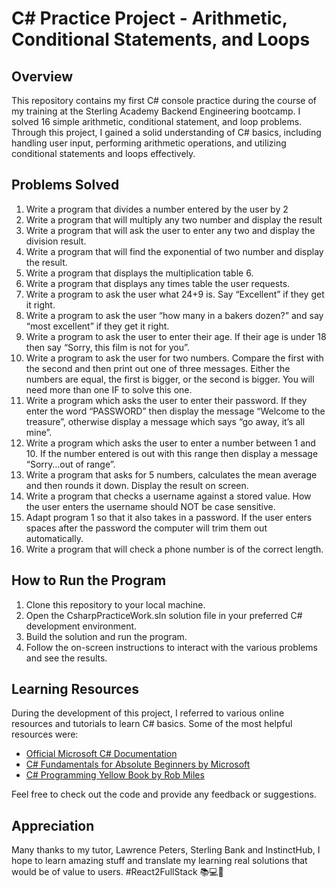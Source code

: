 # C# Practice Project - Arithmetic, Conditional Statements, and Loops

## Overview

This repository contains my first C# console practice during the course of my training at the Sterling Academy Backend Engineering bootcamp. I solved 16 simple arithmetic, conditional statement, and loop problems. Through this project, I gained a solid understanding of C# basics, including handling user input, performing arithmetic operations, and utilizing conditional statements and loops effectively.

## Problems Solved

1) Write a program that divides a number entered by the user by 2
2) Write a program that will multiply any two number and display the result
3) Write a program that will ask the user to enter any two and display the division result.
4) Write a program that will find the exponential of two number and display the result.
5) Write a program that displays the multiplication table 6.
6) Write a program that displays any times table the user requests.
7) Write a program to ask the user what 24+9 is. Say “Excellent” if they get it right.
8) Write a program to ask the user “how many in a bakers dozen?” and say “most excellent” if they get it right.
9) Write a program to ask the user to enter their age. If their age is under 18 then say “Sorry, this film is not for you”.
10) Write a program to ask the user for two numbers. Compare the first with the second and then print out one of three messages. Either the numbers are equal, the first is bigger, or the second is bigger. You will need more than one IF to solve this one.
11) Write a program which asks the user to enter their password. If they enter the word “PASSWORD” then display the message “Welcome to the treasure”, otherwise display a message which says “go away, it’s all mine”.
12) Write a program which asks the user to enter a number between 1 and 10. If the number entered is out with this range then display a message “Sorry…out of range”.
13) Write a program that asks for 5 numbers, calculates the mean average and then rounds it down. Display the result on screen.
14) Write a program that checks a username against a stored value. How the user enters the username should NOT be case sensitive.
15) Adapt program 1 so that it also takes in a password. If the user enters spaces after the password the computer will trim them out automatically.
16) Write a program that will check a phone number is of the correct length.

## How to Run the Program

1. Clone this repository to your local machine.
2. Open the CsharpPracticeWork.sln solution file in your preferred C# development environment.
3. Build the solution and run the program.
4. Follow the on-screen instructions to interact with the various problems and see the results.

## Learning Resources

During the development of this project, I referred to various online resources and tutorials to learn C# basics. Some of the most helpful resources were:

- [Official Microsoft C# Documentation](https://docs.microsoft.com/en-us/dotnet/csharp/)
- [C# Fundamentals for Absolute Beginners by Microsoft](https://www.microsoft.com/en-us/learning/course.aspx?cid=10525)
- [C# Programming Yellow Book by Rob Miles](https://www.csharpcourse.com/)

Feel free to check out the code and provide any feedback or suggestions. 

## Appreciation

Many thanks to my tutor, Lawrence Peters, Sterling Bank and InstinctHub, I hope to learn amazing stuff and translate my learning real solutions that would be of value to users. #React2FullStack 📚💻🚀
